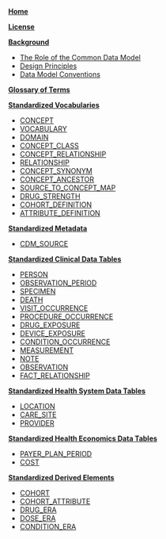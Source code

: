 **[Home](https://github.com/OHDSI/CommonDataModel/wiki)**

**[License](https://github.com/OHDSI/CommonDataModel/wiki/License)**

**[Background](https://github.com/OHDSI/CommonDataModel/wiki/Background)**
* [The Role of the Common Data Model](https://github.com/OHDSI/CommonDataModel/wiki/The-Role-of-the-Common-Data-Model)
* [Design Principles](https://github.com/OHDSI/CommonDataModel/wiki/Design-Principles)
* [Data Model Conventions](https://github.com/OHDSI/CommonDataModel/wiki/Data-Model-Conventions) 
 
**[Glossary of Terms](https://github.com/OHDSI/CommonDataModel/wiki/Glossary-of-Terms)**  

**[Standardized Vocabularies](https://github.com/OHDSI/CommonDataModel/wiki/Standardized-Vocabularies)**
* [CONCEPT](https://github.com/OHDSI/CommonDataModel/wiki/CONCEPT)
* [VOCABULARY](https://github.com/OHDSI/CommonDataModel/wiki/VOCABULARY)
* [DOMAIN](https://github.com/OHDSI/CommonDataModel/wiki/DOMAIN)
* [CONCEPT_CLASS](https://github.com/OHDSI/CommonDataModel/wiki/CONCEPT_CLASS)
* [CONCEPT_RELATIONSHIP](https://github.com/OHDSI/CommonDataModel/wiki/CONCEPT_RELATIONSHIP)
* [RELATIONSHIP](https://github.com/OHDSI/CommonDataModel/wiki/RELATIONSHIP)
* [CONCEPT_SYNONYM](https://github.com/OHDSI/CommonDataModel/wiki/CONCEPT_SYNONYM)
* [CONCEPT_ANCESTOR](https://github.com/OHDSI/CommonDataModel/wiki/CONCEPT_ANCESTOR)
* [SOURCE_TO_CONCEPT_MAP](https://github.com/OHDSI/CommonDataModel/wiki/SOURCE_TO_CONCEPT_MAP)
* [DRUG_STRENGTH](https://github.com/OHDSI/CommonDataModel/wiki/DRUG_STRENGTH)
* [COHORT_DEFINITION](https://github.com/OHDSI/CommonDataModel/wiki/COHORT_DEFINITION)
* [ATTRIBUTE_DEFINITION](https://github.com/OHDSI/CommonDataModel/wiki/ATTRIBUTE_DEFINITION)  

**[Standardized Metadata](https://github.com/OHDSI/CommonDataModel/wiki/Standardized-Metadata)**
* [CDM_SOURCE](https://github.com/OHDSI/CommonDataModel/wiki/CDM_SOURCE)  

**[Standardized Clinical Data Tables](https://github.com/OHDSI/CommonDataModel/wiki/Standardized-Clinical-Data-Tables)**
* [PERSON](https://github.com/OHDSI/CommonDataModel/wiki/PERSON)
* [OBSERVATION_PERIOD](https://github.com/OHDSI/CommonDataModel/wiki/OBSERVATION_PERIOD)
* [SPECIMEN](https://github.com/OHDSI/CommonDataModel/wiki/SPECIMEN)
* [DEATH](https://github.com/OHDSI/CommonDataModel/wiki/DEATH)
* [VISIT_OCCURRENCE](https://github.com/OHDSI/CommonDataModel/wiki/VISIT_OCCURRENCE)
* [PROCEDURE_OCCURRENCE](https://github.com/OHDSI/CommonDataModel/wiki/PROCEDURE_OCCURRENCE)
* [DRUG_EXPOSURE](https://github.com/OHDSI/CommonDataModel/wiki/DRUG_EXPOSURE)
* [DEVICE_EXPOSURE](https://github.com/OHDSI/CommonDataModel/wiki/DEVICE_EXPOSURE)
* [CONDITION_OCCURRENCE](https://github.com/OHDSI/CommonDataModel/wiki/CONDITION_OCCURRENCE)
* [MEASUREMENT](https://github.com/OHDSI/CommonDataModel/wiki/MEASUREMENT)
* [NOTE](https://github.com/OHDSI/CommonDataModel/wiki/NOTE)
* [OBSERVATION](https://github.com/OHDSI/CommonDataModel/wiki/OBSERVATION)
* [FACT_RELATIONSHIP](https://github.com/OHDSI/CommonDataModel/wiki/FACT_RELATIONSHIP)  

**[Standardized Health System Data Tables](https://github.com/OHDSI/CommonDataModel/wiki/Standardized-Health-System-Data-Tables)**
* [LOCATION](https://github.com/OHDSI/CommonDataModel/wiki/LOCATION)
* [CARE_SITE](https://github.com/OHDSI/CommonDataModel/wiki/CARE_SITE)
* [PROVIDER](https://github.com/OHDSI/CommonDataModel/wiki/PROVIDER)  

**[Standardized Health Economics Data Tables](https://github.com/OHDSI/CommonDataModel/wiki/Standardized-Health-Economics-Data-Tables)**
* [PAYER_PLAN_PERIOD](https://github.com/OHDSI/CommonDataModel/wiki/PAYER_PLAN_PERIOD)
* [COST](wiki/COST)  

**[Standardized Derived Elements](https://github.com/OHDSI/CommonDataModel/wiki/Standardized-Derived-Elements)**
* [COHORT](https://github.com/OHDSI/CommonDataModel/wiki/COHORT)
* [COHORT_ATTRIBUTE](https://github.com/OHDSI/CommonDataModel/wiki/COHORT_ATTRIBUTE)
* [DRUG_ERA](https://github.com/OHDSI/CommonDataModel/wiki/DRUG_ERA)
* [DOSE_ERA](https://github.com/OHDSI/CommonDataModel/wiki/DOSE_ERA)
* [CONDITION_ERA](https://github.com/OHDSI/CommonDataModel/wiki/CONDITION_ERA)